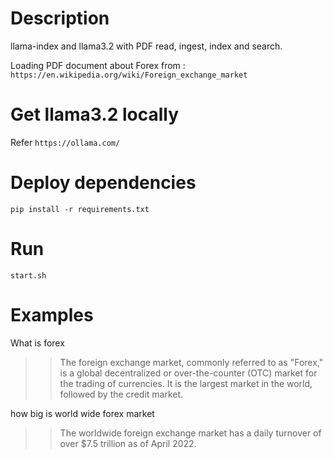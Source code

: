 # Description

llama-index and llama3.2 with PDF read, ingest, index and search.

Loading PDF document about Forex from : `https://en.wikipedia.org/wiki/Foreign_exchange_market` 


# Get llama3.2 locally
Refer `https://ollama.com/`

# Deploy dependencies
`pip install -r requirements.txt`

# Run  
`start.sh`

# Examples

What is forex

>> The foreign exchange market, commonly referred to as "Forex," is a global decentralized or over-the-counter (OTC) market for the trading of currencies. It is the largest market in the world, followed by the credit market.

how big is world wide forex market

>> The worldwide foreign exchange market has a daily turnover of over $7.5 trillion as of April 2022.